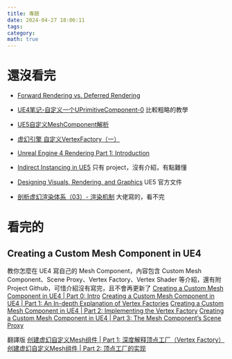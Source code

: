 ```yaml
---
title: 專題
date: 2024-04-27 18:06:11
tags: 
category: 
math: true
---
```


# 還沒看完

- [Forward Rendering vs. Deferred Rendering](https://gamedevelopment.tutsplus.com/forward-rendering-vs-deferred-rendering--gamedev-12342a)

- [UE4笔记-自定义一个UPrimitiveComponent-0](https://zhuanlan.zhihu.com/p/447161601)
比較粗略的教學

- [UE5自定义MeshComponent解析](https://www.bilibili.com/read/cv27302584/?jump_opus=1)

- [虚幻引擎 自定义VertexFactory（一）](https://zhuanlan.zhihu.com/p/580731018)

- [Unreal Engine 4 Rendering Part 1: Introduction](https://medium.com/@lordned/unreal-engine-4-rendering-overview-part-1-c47f2da65346)

- [Indirect Instancing in UE5](https://unreal.shadeup.dev/docs/instancing)
只有 project，沒有介紹，有點難懂

- [Designing Visuals, Rendering, and Graphics](https://dev.epicgames.com/documentation/en-us/unreal-engine/designing-visuals-rendering-and-graphics-with-unreal-engine)
UE5 官方文件

- [剖析虚幻渲染体系（03）- 渲染机制](https://www.cnblogs.com/timlly/p/14588598.html#322-%E4%BB%8Efprimitivesceneproxy%E5%88%B0fmeshbatch)
大佬寫的，看不完




# 看完的

## Creating a Custom Mesh Component in UE4 
教你怎麼在 UE4 寫自己的 Mesh Component，內容包含 Custom Mesh Component、Scene Proxy、Vertex Factory、Vertex Shader 等介紹，還有附 Project Github，可惜介紹沒有寫完，且不會再更新了
[Creating a Custom Mesh Component in UE4 | Part 0: Intro](https://medium.com/realities-io/creating-a-custom-mesh-component-in-ue4-part-0-intro-2c762c5f0cd6)
[Creating a Custom Mesh Component in UE4 | Part 1: An In-depth Explanation of Vertex Factories](https://medium.com/realities-io/creating-a-custom-mesh-component-in-ue4-part-1-an-in-depth-explanation-of-vertex-factories-4a6fd9fd58f2)
[Creating a Custom Mesh Component in UE4 | Part 2: Implementing the Vertex Factory](https://medium.com/realities-io/creating-a-custom-mesh-component-in-ue4-part-2-implementing-the-vertex-factory-4e21e51a1e10)
[Creating a Custom Mesh Component in UE4 | Part 3: The Mesh Component’s Scene Proxy](https://medium.com/realities-io/creating-a-custom-mesh-component-in-ue4-part-3-the-mesh-components-scene-proxy-6965a3ea4cc9)

翻譯版
[创建虚幻自定义Mesh组件 | Part 1: 深度解释顶点工厂（Vertex Factory）](https://zhuanlan.zhihu.com/p/361322348)
[创建虚幻自定义Mesh组件 | Part 2: 顶点工厂的实现](https://zhuanlan.zhihu.com/p/361601866)